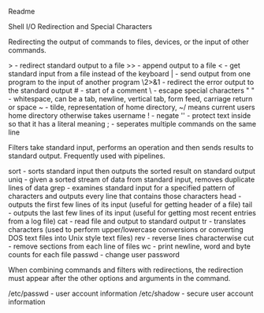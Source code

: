 Readme

Shell I/O Redirection and Special Characters

Redirecting the output of commands to files, devices, or the input of other commands.

\> - redirect standard output to a file
\>> - append output to a file
\< - get standard input from a file instead of the keyboard
\| - send output from one program to the input of another program
\2>&1 - redirect the error output to the standard output
\# - start of a comment
\\ - escape special characters
\" " - whitespace, can be a tab, newline, vertical tab, form feed, carriage return or space
\~ - tilde, representation of home directory, \~/ means current users home directory otherwise takes username
\! - negate
\'' - protect text inside so that it has a literal meaning
\; - seperates multiple commands on the same line

Filters take standard input, performs an operation and then sends results to standard output. Frequently used with pipelines.

sort - sorts standard input then outputs the sorted result on standard output
uniq - given a sorted stream of data from standard input, removes duplicate lines of data
grep - examines standard input for a specified pattern of characters and outputs every line that contains those characters
head - outputs the first few lines of its input (useful for getting header of a file)
tail - outputs the last few lines of its input (useful for getting most recent entries from a log file)
cat - read file and output to standard output
tr - translates characters (used to perform upper/lowercase conversions or converting DOS text files into Unix style text files)
rev - reverse lines characterwise
cut - remove sections from each line of files
wc - print newline, word and byte counts for each file
passwd - change user password

When combining commands and filters with redirections, the redirection must appear after the other options and arguments in the command.

\/etc\/passwd - user account information
\/etc\/shadow - secure user account information